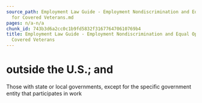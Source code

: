 ```yaml
---
source_path: Employment Law Guide - Employment Nondiscrimination and Equal Opportunity
  for Covered Veterans.md
pages: n/a-n/a
chunk_id: 743b3d6a2cc0c1b9fd5832f316776470610769b4
title: Employment Law Guide - Employment Nondiscrimination and Equal Opportunity for
  Covered Veterans
---
```

# outside the U.S.; and

Those with state or local governments, except for the speciﬁc government entity that participates in work
